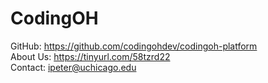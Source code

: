 # CodingOH

GitHub: https://github.com/codingohdev/codingoh-platform<br>
About Us: https://tinyurl.com/58tzrd22<br>
Contact: ipeter@uchicago.edu
